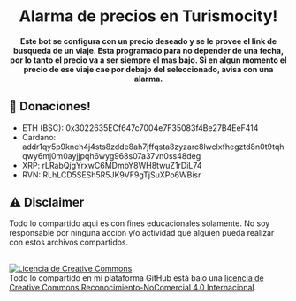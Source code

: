 <h1 align="center">
  Alarma de precios en Turismocity!
</h1>

<h4 align="center">
  Este bot se configura con un precio deseado y se le provee el link de busqueda de un viaje.
  Esta programado para no depender de una fecha, por lo tanto el precio va a ser siempre el mas bajo.
  Si en algun momento el precio de ese viaje cae por debajo del seleccionado, avisa con una alarma.
</h4>

## 🙌 Donaciones!
* ETH (BSC): 0x3022635ECf647c7004e7F35083f4Be27B4EeF414
* Cardano: addr1qy5p9kneh4j4sts8zdde8ah7jffqsta8zyzarc8lwclxfhegztd8n0t9tqhqwy6mj0m0ayjjpqh6wyg968s07a37vn0ss48deg
* XRP: rLRabQjgYrxwC6MDmbY8WH8twuZ1rDiL74
* RVN: RLhLCD5SESh5R5JK9VF9gTjSuXPo6WBisr

## ⚠️ Disclaimer
Todo lo compartido aqui es con fines educacionales solamente. No soy responsable por ninguna accion y/o actividad que alguien pueda realizar con estos archivos compartidos.
<br>
<br>

<a rel="license" href="http://creativecommons.org/licenses/by-nc/4.0/"><img alt="Licencia de Creative Commons" style="border-width:0" src="https://i.creativecommons.org/l/by-nc/4.0/88x31.png" /></a><br />Todo lo compartido en mi plataforma GitHub está bajo una <a rel="license" href="http://creativecommons.org/licenses/by-nc/4.0/">licencia de Creative Commons Reconocimiento-NoComercial 4.0 Internacional</a>.